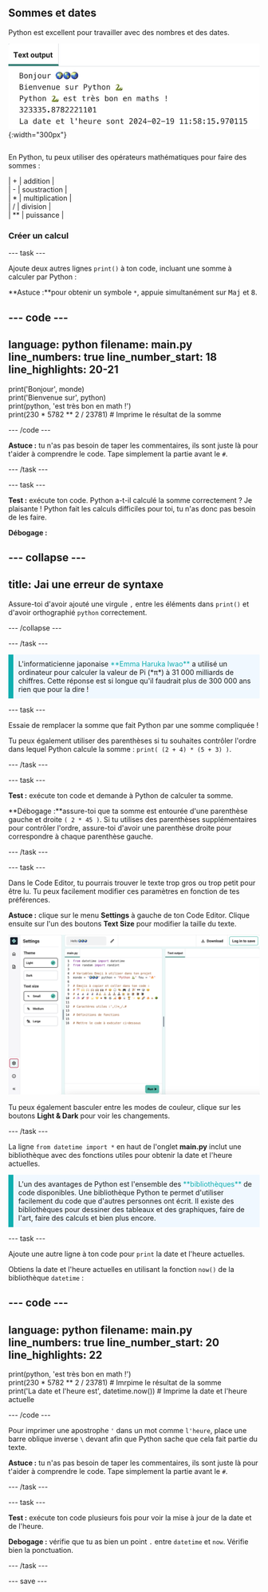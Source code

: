 ## Sommes et dates

<div style="display: flex; flex-wrap: wrap">
<div style="flex-basis: 200px; flex-grow: 1; margin-right: 15px;">
Python est excellent pour travailler avec des nombres et des dates.
</div>
<div>

![La zone de sortie avec cinq lignes imprimées montrant les nouvelles sorties de somme et de date actuelle.](images/sums_dates.png){:width="300px"} 

</div>
</div>

En Python, tu peux utiliser des opérateurs mathématiques pour faire des sommes :

| + | addition |   
| - | soustraction |   
| * | multiplication |   
| / | division |   
| ** | puissance |

### Créer un calcul

--- task ---

Ajoute deux autres lignes `print()` à ton code, incluant une somme à calculer par Python :

**Astuce :**pour obtenir un symbole `*`, appuie simultanément sur <kbd>Maj</kbd> et <kbd>8</kbd>.

--- code ---
---
language: python
filename: main.py
line_numbers: true
line_number_start: 18
line_highlights: 20-21
---

print('Bonjour', monde)   
print('Bienvenue sur', python)   
print(python, 'est très bon en math !')   
print(230 * 5782 ** 2 / 23781)  # Imprime le résultat de la somme

--- /code ---

**Astuce :** tu n'as pas besoin de taper les commentaires, ils sont juste là pour t'aider à comprendre le code. Tape simplement la partie avant le `#`.

--- /task ---

--- task ---

**Test :** exécute ton code. Python a-t-il calculé la somme correctement ? Je plaisante ! Python fait les calculs difficiles pour toi, tu n'as donc pas besoin de les faire.

**Débogage :**

--- collapse ---
---
title: Jai une erreur de syntaxe
---

Assure-toi d'avoir ajouté une virgule `,` entre les éléments dans `print()` et d'avoir orthographié `python` correctement.

--- /collapse ---

--- /task ---

<p style="border-left: solid; border-width:10px; border-color: #0faeb0; background-color: aliceblue; padding: 10px;">
L'informaticienne japonaise <span style="color: #0faeb0">**Emma Haruka Iwao**</span> a utilisé un ordinateur pour calculer la valeur de Pi (*π*) à 31 000 milliards de chiffres. Cette réponse est si longue qu'il faudrait plus de 300 000 ans rien que pour la dire ! 
</p>

--- task ---

Essaie de remplacer la somme que fait Python par une somme compliquée !

Tu peux également utiliser des parenthèses si tu souhaites contrôler l'ordre dans lequel Python calcule la somme : `print( (2 + 4) * (5 + 3) )`.

--- /task ---

--- task ---

**Test :** exécute ton code et demande à Python de calculer ta somme.

**Débogage :**assure-toi que ta somme est entourée d'une parenthèse gauche et droite `( 2 * 45 )`. Si tu utilises des parenthèses supplémentaires pour contrôler l'ordre, assure-toi d'avoir une parenthèse droite pour correspondre à chaque parenthèse gauche.

--- /task ---

--- task ---

Dans le Code Editor, tu pourrais trouver le texte trop gros ou trop petit pour être lu. Tu peux facilement modifier ces paramètres en fonction de tes préférences.

**Astuce :** clique sur le menu **Settings** à gauche de ton Code Editor. Clique ensuite sur l'un des boutons **Text Size** pour modifier la taille du texte.

![Le Code Editor avec le menu des paramètres développé pour montrer les options Color Mode et Text Size.](images/full_screen.png)

Tu peux également basculer entre les modes de couleur, clique sur les boutons **Light & Dark** pour voir les changements.

--- /task ---

La ligne `from datetime import *` en haut de l'onglet **main.py** inclut une bibliothèque avec des fonctions utiles pour obtenir la date et l'heure actuelles.

<p style="border-left: solid; border-width:10px; border-color: #0faeb0; background-color: aliceblue; padding: 10px;">
L'un des avantages de Python est l'ensemble des <span style="color: #0faeb0">**bibliothèques**</span> de code disponibles. Une bibliothèque Python te permet d'utiliser facilement du code que d'autres personnes ont écrit. Il existe des bibliothèques pour dessiner des tableaux et des graphiques, faire de l'art, faire des calculs et bien plus encore.
</p>

--- task ---

Ajoute une autre ligne à ton code pour `print` la date et l'heure actuelles.

Obtiens la date et l'heure actuelles en utilisant la fonction `now()` de la bibliothèque `datetime` :

--- code ---
---
language: python
filename: main.py
line_numbers: true
line_number_start: 20
line_highlights: 22
---

print(python, 'est très bon en math !')    
print(230 * 5782 ** 2 / 23781)  # Imrpime le résultat de la somme     
print('La date et l\'heure est', datetime.now())  # Imprime la date et l'heure actuelle

--- /code ---

Pour imprimer une apostrophe `'` dans un mot comme `l'heure`, place une barre oblique inverse `\` devant afin que Python sache que cela fait partie du texte.

**Astuce :** tu n'as pas besoin de taper les commentaires, ils sont juste là pour t'aider à comprendre le code. Tape simplement la partie avant le `#`.

--- /task ---

--- task ---

**Test :** exécute ton code plusieurs fois pour voir la mise à jour de la date et de l'heure.

**Debogage :** vérifie que tu as bien un point `.` entre `datetime` et `now`. Vérifie bien la ponctuation.

--- /task ---

--- save ---

